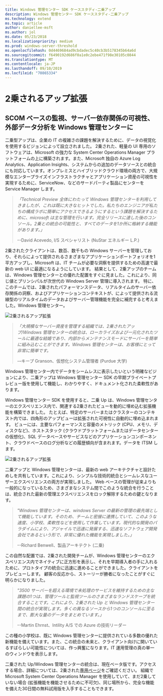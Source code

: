 ```yaml
---
title: Windows 管理センター SDK ケーススタディ-二乗アップ
description: Windows 管理センター SDK ケーススタディ-二乗アップ
ms.technology: extend
ms.topic: article
author: daniellee-msft
ms.author: jol
ms.date: 05/23/2018
ms.localizationpriority: medium
ms.prod: windows-server-threshold
ms.openlocfilehash: 0d4469684ad9cbdadec5c40cb3b5178345b64a6d
ms.sourcegitcommit: f6490192d686f0a1e0c2ebe471f98e30105c0844
ms.translationtype: MT
ms.contentlocale: ja-JP
ms.lasthandoff: 09/10/2019
ms.locfileid: "70865334"
---
```

# <a name="squared-up-extension"></a>2乗されるアップ拡張

## <a name="bringing-scom-based-monitoring-server-dependency-visibility-and-external-data-insights-into-windows-admin-center"></a>SCOM ベースの監視、サーバー依存関係の可視性、外部データ分析を Windows 管理センターに

二乗型アップは、企業の IT の複雑さの課題を解決するために、データの視覚化を使用するビジョンによって設立されました。 2乗された、軽量の UI 専用のソフトウェアは、Microsoft の強力な System Center Operations Manager プラットフォームの上に構築されます。また、Microsoft 独自の Azure Log Analytics、Application Insights、システムからの追加のデータソースとの統合にも対応しています。オンプレミスとハイブリッドクラウド環境の両方で、大規模なエンタープライズインフラストラクチャとアプリケーション資産の可視性を実現するために、ServiceNow、などのサードパーティ製品にセンターを Service Manager します。

> <cite>「Technical Preview 全体にわたって Windows 管理センターを利用してきましたが、これは既に大きなヒットでした。私たちのエンジニアが私たちの構成ラボに簡単にアクセスできるようにするという課題を解決するために、microsoft は主な管理を行います。完全リリースに達した後のコンソール。2乗との統合の可能性と、すべてのデータを1か所に格納する機能があります。」</cite>
>
> --David Acevedo, I/S スペシャリスト (NuStar エネルギー L.P.)

2乗されたクライアントは、数百、数千もの Windows サーバーを管理しており、それらによって提供されるさまざまなアプリケーションポートフォリオを1平方アップし、Microsoft は、IT チームが必要な洞察を提供するための高速で最新の web UI に最適になるようにしています。 結果として、2乗アップのチームは、Windows 管理センターとの優れた配置をすぐに見ました。これにより、同じ値とプリンシパルが次世代の Windows Server 管理に導入されます。 特に、このチームでは、2乗されたパフォーマンスデータ、リアルタイムのサーバー依存関係の洞察、およびアプリケーションコンテキストが、によって提供される流線型のリアルタイムのデータおよびサーバー管理機能を完全に補完すると考えました。Windows 管理センター。

![2乗されるアップ拡張](../../media/extend-case-study-squared-up/squared-up-1.png)

> <cite>「大規模なサーバー資産を管理する組織では、2乗されたアップ/Windows 管理センターの統合は、ローカライズおよび一元化されたツールに最適な結婚であり、内部からメンテナンスモードにサーバーを簡単に組み込むことができます。Windows 管理センターは、お客様にとって非常に簡単です。</cite>
>
> -–キープ Granson、仮想化システム管理者 (Purdue 大学)

Windows 管理センター内でデータをシームレスに表示したいという明確なビジョンにより、二乗アップは Windows 管理センター SDK の早期プライベートプレビュー版を使用して機能し、わかりやすく、ドキュメント化された柔軟性があります。

Windows 管理センター SDK を使用すると、二乗 Up は、Windows 管理センターのエクスペリエンス内で、関連する2乗されたビューを動的に埋め込む拡張機能を構築できました。 たとえば、特定のサーバーまたはクラスターのコンテキスト内では、四角形のアップビューは拡張された可視性に自動的に埋め込まれます。 ビューには、主要なパフォーマンスと容量のメトリック (CPU、メモリ、ディスクなど)、ホストスタック (クラウドプラットフォームまたはデータセンターの仮想化)、SQL データベースやサービスなどのアプリケーションコンポーネント、クラウドベースのログ分析などの履歴傾向が含まれます。データを ITSM します。

![2乗されるアップ拡張](../../media/extend-case-study-squared-up/squared-up-2.png)

二乗アップと Windows 管理センターは、最新の web アーキテクチャと設計ためしを共有しています。これにより、シンプルな技術的統合とシームレスなユーザーエクスペリエンスの両方が実現しました。 Web ベースの管理が従来よりも一般的になっているため、さまざまなシステム間でこのような統合を行うことは、統合された最新の管理エクスペリエンスをロック解除するための鍵となります。

> <cite>"Windows 管理センターは、windows Server の最新の管理の最先端として機能しています。そのため、チームと密接に連携していて、このような速度、小学校、柔軟性などを使用して作業しています。現代的な開発のパラダイムにより、アジャイルで迅速に発展する、迅速なソフトウェア開発会社であるという形で、非常に優れた機能を実現しました。」</cite>
>
> --Richard Benwell、製品アーキテクト (二乗)

この自然な配置では、2乗された開発チームが、Windows 管理センターのエクスペリエンス内でネイティブに正方形を表示し、それを早期導入者の手に入れるために、プロトタイプの統合に迅速に進めることができました。クライアントをプレビューします。 顧客の反応から、ストーリーが勝者になったことがすぐに明らかになりました。

> <cite>"3500 サーバーを超える環境で未処理のサービスを維持するための主な課題の1つは、管理ツールと監視ツールのさまざまなランドスケープを統合することです。これにより、2乗された Up と Windows 管理センター間の統合が実現します。多くの異なるソースから1つのコンソールに至るまで、膨大な量のデータをまとめています。」</cite>
>
> --Martin Ehrnst、Intility A/S での Azure の技術リーダー

この種の小学校は、既に Windows 管理センターに提供されている多数の優れた新機能を備えています。また、この統合の未来と、クライアント向けに開いているすばらしい可能性については、作っ興奮になります。IT 運用管理の真の単一のウィンドウを表示します。

二乗された Up/Windows 管理センターの統合は、現在ベータ版です。アクセスする場合、詳細については、2乗された[専用ページ](https://squaredup.com/product/honolulu/windows-admin-center-extension/?utm_source=microsoft-wac&utm_medium=public-relations&utm_campaign=honolulu)をご確認ください。 組織で Microsoft System Center Operations Manager を使用していて、まだ2乗していない場合 (拡張機能を機能させるために不可欠)、同じ場所から、完全な機能を備えた30日間の無料試用版を入手することもできます。 

